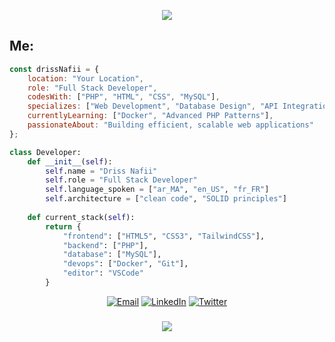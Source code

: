 <div align="center">

![](https://readme-typing-svg.herokuapp.com?font=Fira+Code&size=18&duration=2000&pause=1000&color=00FF00&center=true&vCenter=true&multiline=true&repeat=false&width=600&height=100&lines=Initializing+Developer+Profile...;System+Status%3A+Online;Loading+Digital+Craftsman+Interface...)
</div>

## Me: 

```javascript
const drissNafii = {
    location: "Your Location",
    role: "Full Stack Developer",
    codesWith: ["PHP", "HTML", "CSS", "MySQL"],
    specializes: ["Web Development", "Database Design", "API Integration"],
    currentlyLearning: ["Docker", "Advanced PHP Patterns"],
    passionateAbout: "Building efficient, scalable web applications"
};
```

```python
class Developer:
    def __init__(self):
        self.name = "Driss Nafii"
        self.role = "Full Stack Developer"
        self.language_spoken = ["ar_MA", "en_US", "fr_FR"]
        self.architecture = ["clean code", "SOLID principles"]
        
    def current_stack(self):
        return {
            "frontend": ["HTML5", "CSS3", "TailwindCSS"],
            "backend": ["PHP"],
            "database": ["MySQL"],
            "devops": ["Docker", "Git"],
            "editor": "VSCode"
        }

```

<div align="center">
    
[![Email](https://img.shields.io/badge/Email-D14836?style=for-the-badge&logo=gmail&logoColor=white)](mailto:drissnafi3@gmail.com)
[![LinkedIn](https://img.shields.io/badge/LinkedIn-0077B5?style=for-the-badge&logo=linkedin&logoColor=white)](https://www.linkedin.com/in/driss-nafii-333379248/)
[![Twitter](https://img.shields.io/badge/Twitter-1DA1F2?style=for-the-badge&logo=twitter&logoColor=white)](https://twitter.com/drissnafii)

</div>

</div>

<h3 align="center">
    <img src="https://readme-typing-svg.herokuapp.com/?font=Righteous&size=25&center=true&vCenter=true&width=500&height=70&duration=4000&lines=Thanks+for+visiting!+😊;Let's+build+something+awesome+together!;" />
</h3>
